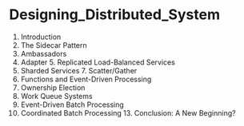 # Designing_Distributed_System

1. Introduction 
2. The Sidecar Pattern
3. Ambassadors
4. Adapter
5. Replicated Load-Balanced Services
6. Sharded Services
7. Scatter/Gather
8. Functions and Event-Driven Processing
9. Ownership Election
10. Work Queue Systems
11. Event-Driven Batch Processing
12. Coordinated Batch Processing
13. Conclusion: A New Beginning?
